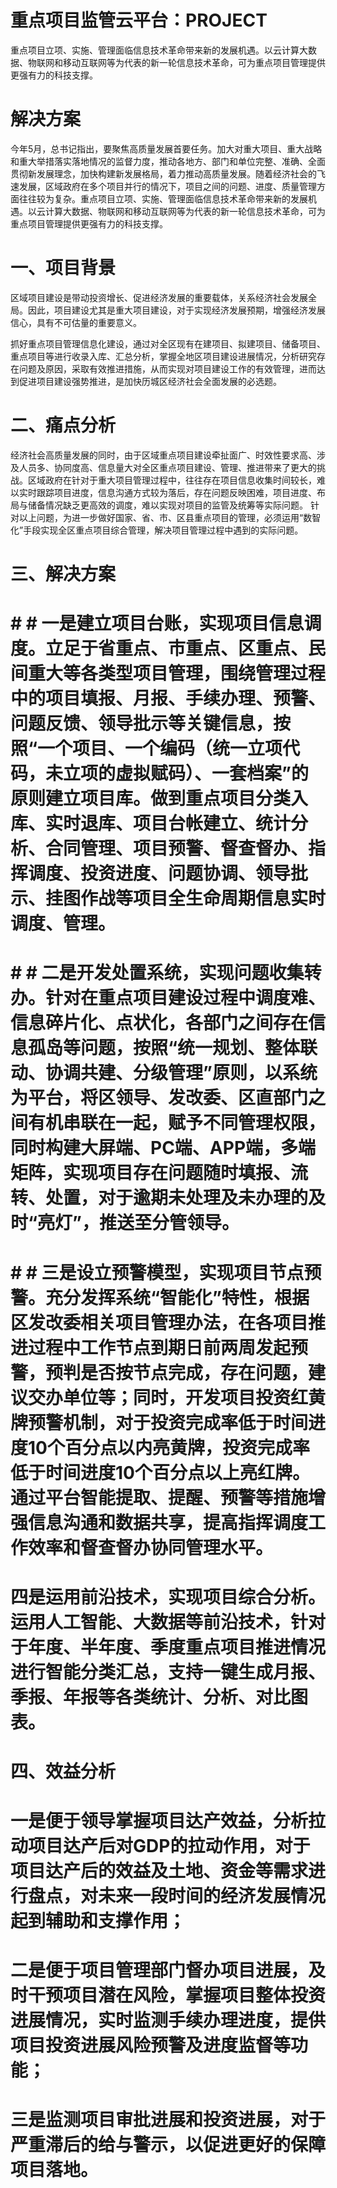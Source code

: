 # 重点项目监管云平台：PROJECT
重点项目立项、实施、管理面临信息技术革命带来新的发展机遇。以云计算大数据、物联网和移动互联网等为代表的新一轮信息技术革命，可为重点项目管理提供更强有力的科技支撑。

# 解决方案
今年5月，总书记指出，要聚焦高质量发展首要任务。加大对重大项目、重大战略和重大举措落实落地情况的监督力度，推动各地方、部门和单位完整、准确、全面贯彻新发展理念，加快构建新发展格局，着力推动高质量发展。随着经济社会的飞速发展，区域政府在多个项目并行的情况下，项目之间的问题、进度、质量管理方面往往较为复杂。重点项目立项、实施、管理面临信息技术革命带来新的发展机遇。以云计算大数据、物联网和移动互联网等为代表的新一轮信息技术革命，可为重点项目管理提供更强有力的科技支撑。
# 一、项目背景
区域项目建设是带动投资增长、促进经济发展的重要载体，关系经济社会发展全局。因此，项目建设尤其是重大项目建设，对于实现经济发展预期，增强经济发展信心，具有不可估量的重要意义。

抓好重点项目管理信息化建设，通过对全区现有在建项目、拟建项目、储备项目、重点项目等进行收录入库、汇总分析，掌握全地区项目建设进展情况，分析研究存在问题及原因，采取有效推进措施，从而实现对项目建设工作的有效管理，进而达到促进项目建设强势推进，是加快历城区经济社会全面发展的必选题。
# 二、痛点分析
经济社会高质量发展的同时，由于区域重点项目建设牵扯面广、时效性要求高、涉及人员多、协同度高、信息量大对全区重点项目建设、管理、推进带来了更大的挑战。区域政府在针对于重大项目管理过程中，往往存在项目信息收集时间较长，难以实时跟踪项目进度，信息沟通方式较为落后，存在问题反映困难，项目进度、布局与储备情况缺乏更高效的调度，难以实现对项目的监管及统筹等实际问题。
针对以上问题，为进一步做好国家、省、市、区县重点项目的管理，必须运用“数智化”手段实现全区重点项目综合管理，解决项目管理过程中遇到的实际问题。
# 三、解决方案
# # # 一是建立项目台账，实现项目信息调度。立足于省重点、市重点、区重点、民间重大等各类型项目管理，围绕管理过程中的项目填报、月报、手续办理、预警、问题反馈、领导批示等关键信息，按照“一个项目、一个编码（统一立项代码，未立项的虚拟赋码）、一套档案”的原则建立项目库。做到重点项目分类入库、实时退库、项目台帐建立、统计分析、合同管理、项目预警、督查督办、指挥调度、投资进度、问题协调、领导批示、挂图作战等项目全生命周期信息实时调度、管理。
# # # 二是开发处置系统，实现问题收集转办。针对在重点项目建设过程中调度难、信息碎片化、点状化，各部门之间存在信息孤岛等问题，按照“统一规划、整体联动、协调共建、分级管理”原则，以系统为平台，将区领导、发改委、区直部门之间有机串联在一起，赋予不同管理权限，同时构建大屏端、PC端、APP端，多端矩阵，实现项目存在问题随时填报、流转、处置，对于逾期未处理及未办理的及时“亮灯”，推送至分管领导。
# # # 三是设立预警模型，实现项目节点预警。充分发挥系统“智能化”特性，根据区发改委相关项目管理办法，在各项目推进过程中工作节点到期日前两周发起预警，预判是否按节点完成，存在问题，建议交办单位等；同时，开发项目投资红黄牌预警机制，对于投资完成率低于时间进度10个百分点以内亮黄牌，投资完成率低于时间进度10个百分点以上亮红牌。通过平台智能提取、提醒、预警等措施增强信息沟通和数据共享，提高指挥调度工作效率和督查督办协同管理水平。
# 四是运用前沿技术，实现项目综合分析。运用人工智能、大数据等前沿技术，针对于年度、半年度、季度重点项目推进情况进行智能分类汇总，支持一键生成月报、季报、年报等各类统计、分析、对比图表。
# 四、效益分析
# 一是便于领导掌握项目达产效益，分析拉动项目达产后对GDP的拉动作用，对于项目达产后的效益及土地、资金等需求进行盘点，对未来一段时间的经济发展情况起到辅助和支撑作用；
# 二是便于项目管理部门督办项目进展，及时干预项目潜在风险，掌握项目整体投资进展情况，实时监测手续办理进度，提供项目投资进展风险预警及进度监督等功能；
# 三是监测项目审批进展和投资进展，对于严重滞后的给与警示，以促进更好的保障项目落地。


